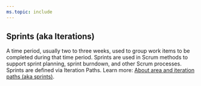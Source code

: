 ```yaml
---
ms.topic: include
---
```

 
## Sprints (aka Iterations) 
A time period, usually two to three weeks, used to group work items to be completed during that time period. Sprints are used in Scrum methods to support sprint planning, sprint burndown, and other Scrum processes. Sprints are defined via Iteration Paths. Learn more: [About area and iteration paths (aka sprints)](/vsts/organizations/settings/about-areas-iterations).